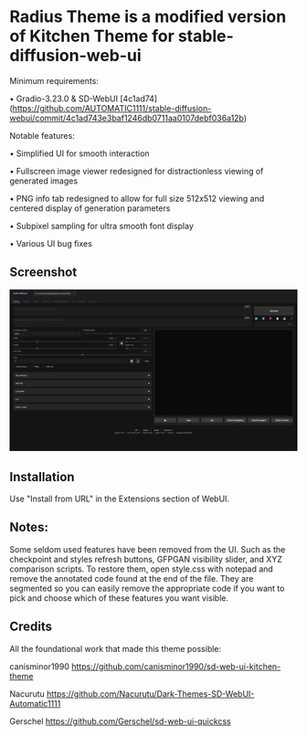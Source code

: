 # Radius Theme is a modified version of Kitchen Theme for stable-diffusion-web-ui

Minimum requirements: 

• Gradio-3.23.0 & SD-WebUI [4c1ad74] (https://github.com/AUTOMATIC1111/stable-diffusion-webui/commit/4c1ad743e3baf1246db0711aa0107debf036a12b) 

Notable features:

• Simplified UI for smooth interaction

• Fullscreen image viewer redesigned for distractionless viewing of generated images

• PNG info tab redesigned to allow for full size 512x512 viewing and centered display of generation parameters

• Subpixel sampling for ultra smooth font display

• Various UI bug fixes

## Screenshot

![](https://github.com/pflky/sd-web-ui-radius-theme/blob/main/assets/screenshot.png?raw=true)

## Installation

Use "Install from URL" in the Extensions section of WebUI. 

## Notes:

Some seldom used features have been removed from the UI. Such as the checkpoint and styles refresh buttons, GFPGAN visibility slider, and XYZ comparison scripts. To restore them, open style.css with notepad and remove the annotated code found at the end of the file. They are segmented so you can easily remove the appropriate code if you want to pick and choose which of these features you want visible. 

## Credits

All the foundational work that made this theme possible:

canisminor1990 https://github.com/canisminor1990/sd-web-ui-kitchen-theme

Nacurutu https://github.com/Nacurutu/Dark-Themes-SD-WebUI-Automatic1111

Gerschel https://github.com/Gerschel/sd-web-ui-quickcss
